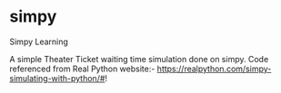 # simpy
Simpy Learning

A simple Theater Ticket waiting time simulation done on simpy.
Code referenced from Real Python website:-
https://realpython.com/simpy-simulating-with-python/#!
